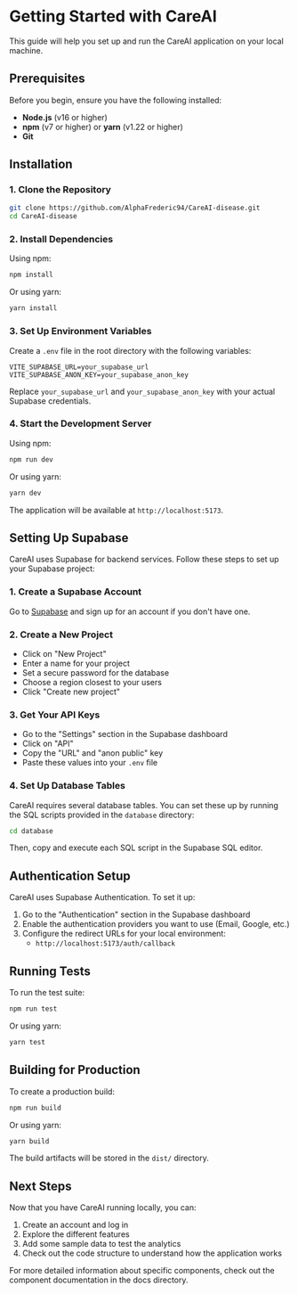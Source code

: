 # Getting Started with CareAI

This guide will help you set up and run the CareAI application on your local machine.

## Prerequisites

Before you begin, ensure you have the following installed:

- **Node.js** (v16 or higher)
- **npm** (v7 or higher) or **yarn** (v1.22 or higher)
- **Git**

## Installation

### 1. Clone the Repository

```bash
git clone https://github.com/AlphaFrederic94/CareAI-disease.git
cd CareAI-disease
```

### 2. Install Dependencies

Using npm:
```bash
npm install
```

Or using yarn:
```bash
yarn install
```

### 3. Set Up Environment Variables

Create a `.env` file in the root directory with the following variables:

```
VITE_SUPABASE_URL=your_supabase_url
VITE_SUPABASE_ANON_KEY=your_supabase_anon_key
```

Replace `your_supabase_url` and `your_supabase_anon_key` with your actual Supabase credentials.

### 4. Start the Development Server

Using npm:
```bash
npm run dev
```

Or using yarn:
```bash
yarn dev
```

The application will be available at `http://localhost:5173`.

## Setting Up Supabase

CareAI uses Supabase for backend services. Follow these steps to set up your Supabase project:

### 1. Create a Supabase Account

Go to [Supabase](https://supabase.com/) and sign up for an account if you don't have one.

### 2. Create a New Project

- Click on "New Project"
- Enter a name for your project
- Set a secure password for the database
- Choose a region closest to your users
- Click "Create new project"

### 3. Get Your API Keys

- Go to the "Settings" section in the Supabase dashboard
- Click on "API"
- Copy the "URL" and "anon public" key
- Paste these values into your `.env` file

### 4. Set Up Database Tables

CareAI requires several database tables. You can set these up by running the SQL scripts provided in the `database` directory:

```bash
cd database
```

Then, copy and execute each SQL script in the Supabase SQL editor.

## Authentication Setup

CareAI uses Supabase Authentication. To set it up:

1. Go to the "Authentication" section in the Supabase dashboard
2. Enable the authentication providers you want to use (Email, Google, etc.)
3. Configure the redirect URLs for your local environment:
   - `http://localhost:5173/auth/callback`

## Running Tests

To run the test suite:

```bash
npm run test
```

Or using yarn:
```bash
yarn test
```

## Building for Production

To create a production build:

```bash
npm run build
```

Or using yarn:
```bash
yarn build
```

The build artifacts will be stored in the `dist/` directory.

## Next Steps

Now that you have CareAI running locally, you can:

1. Create an account and log in
2. Explore the different features
3. Add some sample data to test the analytics
4. Check out the code structure to understand how the application works

For more detailed information about specific components, check out the component documentation in the docs directory.
